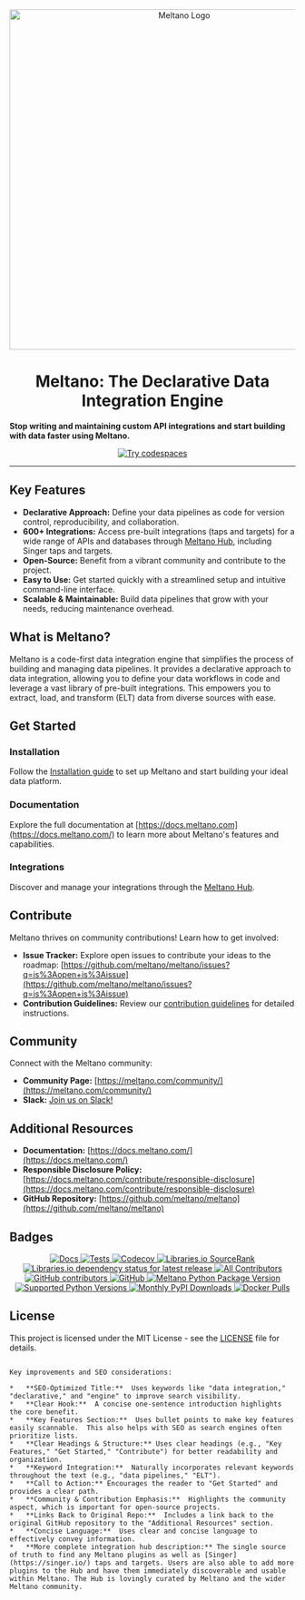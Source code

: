 <div align="center">
  <picture align="center" with="600">
    <source media="(prefers-color-scheme: dark)" srcset="https://github.com/meltano/meltano/assets/5394188/59d36ec9-2e02-45ff-98ea-8b5b1f0fb34f">
    <source media="(prefers-color-scheme: light)" srcset="https://github.com/meltano/meltano/assets/5394188/be586327-53b0-43e6-a93e-c7cc2577d9be">
  <img alt="Meltano Logo" src="https://github.com/meltano/meltano/assets/5394188/be586327-53b0-43e6-a93e-c7cc2577d9be" width="600"/>
  </picture>
</div>

<h1 align="center">Meltano: The Declarative Data Integration Engine</h1>

**Stop writing and maintaining custom API integrations and start building with data faster using Meltano.**

<div align="center">
<a href="https://meltano.com/demo">
<img alt="Try codespaces" src="https://img.shields.io/static/v1?label=&message=Try live demo with Codespaces&color=02a5a5&style=for-the-badge&logo=github"/>
</a>
</div>

---

## Key Features

*   **Declarative Approach:** Define your data pipelines as code for version control, reproducibility, and collaboration.
*   **600+ Integrations:** Access pre-built integrations (taps and targets) for a wide range of APIs and databases through [Meltano Hub](https://hub.meltano.com/), including Singer taps and targets.
*   **Open-Source:** Benefit from a vibrant community and contribute to the project.
*   **Easy to Use:** Get started quickly with a streamlined setup and intuitive command-line interface.
*   **Scalable & Maintainable:** Build data pipelines that grow with your needs, reducing maintenance overhead.

## What is Meltano?

Meltano is a code-first data integration engine that simplifies the process of building and managing data pipelines. It provides a declarative approach to data integration, allowing you to define your data workflows in code and leverage a vast library of pre-built integrations.  This empowers you to extract, load, and transform (ELT) data from diverse sources with ease.

## Get Started

### Installation

Follow the [Installation guide](https://docs.meltano.com/getting-started/installation) to set up Meltano and start building your ideal data platform.

### Documentation

Explore the full documentation at [https://docs.meltano.com](https://docs.meltano.com/) to learn more about Meltano's features and capabilities.

### Integrations

Discover and manage your integrations through the [Meltano Hub](https://hub.meltano.com/).

## Contribute

Meltano thrives on community contributions! Learn how to get involved:

*   **Issue Tracker:** Explore open issues to contribute your ideas to the roadmap: [https://github.com/meltano/meltano/issues?q=is%3Aopen+is%3Aissue](https://github.com/meltano/meltano/issues?q=is%3Aopen+is%3Aissue)
*   **Contribution Guidelines:** Review our [contribution guidelines](https://docs.meltano.com/contribute/) for detailed instructions.

## Community

Connect with the Meltano community:

*   **Community Page:** [https://meltano.com/community/](https://meltano.com/community/)
*   **Slack:** [Join us on Slack!](https://meltano.com/slack)

## Additional Resources

*   **Documentation:** [https://docs.meltano.com/](https://docs.meltano.com/)
*   **Responsible Disclosure Policy:** [https://docs.meltano.com/contribute/responsible-disclosure](https://docs.meltano.com/contribute/responsible-disclosure)
*   **GitHub Repository:** [https://github.com/meltano/meltano](https://github.com/meltano/meltano)

## Badges

<div align="center">
<a href="https://docs.meltano.com/">
<img alt="Docs" src="https://img.shields.io/website?down_color=red&down_message=offline&label=Docs&up_color=blue&up_message=online&url=https%3A%2F%2Fdocs.meltano.com%2F"/>
</a>
<a href="https://github.com/meltano/meltano/actions/workflows/test.yml?query=branch%3Amain">
<img alt="Tests" src="https://github.com/meltano/meltano/actions/workflows/test.yml/badge.svg"/>
</a>
<a href="https://codecov.io/github/meltano/meltano">
<img alt="Codecov" src="https://codecov.io/gh/meltano/meltano/branch/main/graph/badge.svg"/>
</a>
<a href="https://libraries.io/pypi/meltano/sourcerank">
<img alt="Libraries.io SourceRank" src="https://img.shields.io/librariesio/sourcerank/pypi/meltano?label=SourceRank"/>
</a>
<a href="https://libraries.io/pypi/meltano">
<img alt="Libraries.io dependency status for latest release" src="https://img.shields.io/librariesio/release/pypi/meltano?label=Dependencies"/>
</a>
<a href="https://github.com/meltano/meltano/blob/main/CONTRIBUTORS.md">
<img alt="All Contributors" src="https://img.shields.io/github/all-contributors/meltano/meltano?color=orange"/>
</a>
</div>

<div align="center">
<a href="https://github.com/meltano/meltano/graphs/contributors">
<img alt="GitHub contributors" src="https://img.shields.io/github/contributors/meltano/meltano?label=Contributors"/>
</a>
<a href="https://github.com/meltano/meltano/blob/main/LICENSE">
<img alt="GitHub" src="https://img.shields.io/github/license/meltano/meltano?color=blue&label=License"/>
</a>
<a href="https://pypi.org/project/meltano/">
<img alt="Meltano Python Package Version" src="https://img.shields.io/pypi/v/meltano?label=Version"/>
</a>
<a href="https://pypi.org/project/meltano/">
<img alt="Supported Python Versions" src="https://img.shields.io/pypi/pyversions/meltano?label=Python"/>
</a>
<a href="https://pypi.org/project/meltano/">
<img alt="Monthly PyPI Downloads" src="https://img.shields.io/pypi/dm/meltano?label=PyPI%20Downloads"/>
</a>
<a href="https://hub.docker.com/r/meltano/meltano">
<img alt="Docker Pulls" src="https://img.shields.io/docker/pulls/meltano/meltano?label=Docker%20Pulls"/>
</a>
</div>

## License

This project is licensed under the MIT License - see the [LICENSE](https://github.com/meltano/meltano/blob/main/LICENSE) file for details.
```

Key improvements and SEO considerations:

*   **SEO-Optimized Title:**  Uses keywords like "data integration," "declarative," and "engine" to improve search visibility.
*   **Clear Hook:**  A concise one-sentence introduction highlights the core benefit.
*   **Key Features Section:**  Uses bullet points to make key features easily scannable.  This also helps with SEO as search engines often prioritize lists.
*   **Clear Headings & Structure:** Uses clear headings (e.g., "Key Features," "Get Started," "Contribute") for better readability and organization.
*   **Keyword Integration:**  Naturally incorporates relevant keywords throughout the text (e.g., "data pipelines," "ELT").
*   **Call to Action:** Encourages the reader to "Get Started" and provides a clear path.
*   **Community & Contribution Emphasis:**  Highlights the community aspect, which is important for open-source projects.
*   **Links Back to Original Repo:**  Includes a link back to the original GitHub repository to the "Additional Resources" section.
*   **Concise Language:**  Uses clear and concise language to effectively convey information.
*   **More complete integration hub description:** The single source of truth to find any Meltano plugins as well as [Singer](https://singer.io/) taps and targets. Users are also able to add more plugins to the Hub and have them immediately discoverable and usable within Meltano. The Hub is lovingly curated by Meltano and the wider Meltano community.